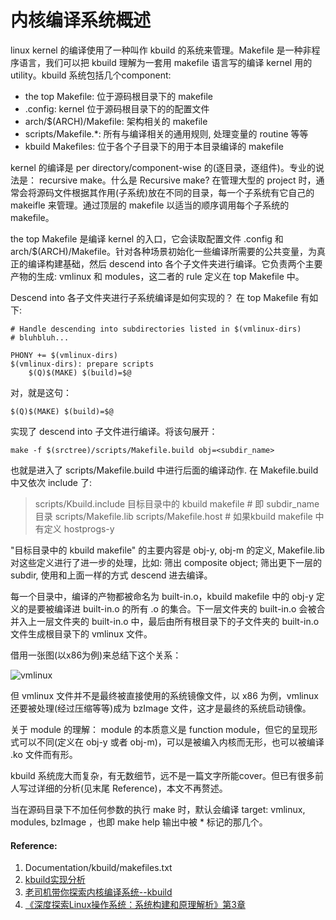 # 内核编译系统概述

linux kernel 的编译使用了一种叫作 kbuild 的系统来管理。Makefile 是一种非程序语言，我们可以把 kbuild 理解为一套用 makefile 语言写的编译 kernel 用的 utility。kbuild 系统包括几个component:

- the top Makefile: 位于源码根目录下的 makefile
- .config: kernel 位于源码根目录下的的配置文件
- arch/$(ARCH)/Makefile: 架构相关的 makefile
- scripts/Makefile.*: 所有与编译相关的通用规则, 处理变量的 routine 等等
- kbuild Makefiles: 位于各个子目录下的用于本目录编译的 makefile

kernel 的编译是 per directory/component-wise 的(逐目录，逐组件)。专业的说法是： recursive make。什么是 Recursive make?  在管理大型的 project 时，通常会将源码文件根据其作用(子系统)放在不同的目录，每一个子系统有它自己的 makeifle 来管理。通过顶层的 makefile 以适当的顺序调用每个子系统的 makefile。

the top Makefile 是编译 kernel 的入口，它会读取配置文件 .config 和 arch/$(ARCH)/Makefile。针对各种场景初始化一些编译所需要的公共变量，为真正的编译构建基础，然后 descend into 各个子文件夹进行编译。它负责两个主要产物的生成: vmlinux 和 modules，这二者的 rule 定义在 top Makefile 中。

Descend into 各子文件夹进行子系统编译是如何实现的？ 在 top Makefile 有如下:

	# Handle descending into subdirectories listed in $(vmlinux-dirs)
	# bluhbluh...

	PHONY += $(vmlinux-dirs)
	$(vmlinux-dirs): prepare scripts
		$(Q)$(MAKE) $(build)=$@

对，就是这句：

	$(Q)$(MAKE) $(build)=$@

实现了 descend into 子文件进行编译。将该句展开：

	make -f $(srctree)/scripts/Makefile.build obj=<subdir_name>

也就是进入了 scripts/Makefile.build 中进行后面的编译动作. 在 Makefile.build 中又依次 include 了:

>scripts/Kbuild.include
目标目录中的 kbuild makefile # 即 subdir_name 目录
scripts/Makefile.lib
scripts/Makefile.host # 如果kbuild makefile 中有定义 hostprogs-y

"目标目录中的 kbuild makefile" 的主要内容是 obj-y, obj-m 的定义, Makefile.lib 对这些定义进行了进一步的处理，比如: 筛出 composite object; 筛出更下一层的 subdir, 使用和上面一样的方式 descend 进去编译。

每一个目录中，编译的产物都被命名为 built-in.o，kbuild makefile 中的 obj-y 定义的是要被编译进 built-in.o 的所有 .o 的集合。下一层文件夹的 built-in.o 会被合并入上一层文件夹的 built-in.o 中，最后由所有根目录下的子文件夹的 built-in.o 文件生成根目录下的 vmlinux 文件。

借用一张图(以x86为例)来总结下这个关系：

![vmlinux](/home/pino/Pictures/vmlinux.png  "vmlinux")


但 vmlinux 文件并不是最终被直接使用的系统镜像文件，以 x86 为例，vmlinux 还要被处理(经过压缩等等)成为 bzImage 文件，这才是最终的系统启动镜像。

关于 module 的理解：
module 的本质意义是 function module，但它的呈现形式可以不同(定义在 obj-y 或者 obj-m)，可以是被编入内核而无形，也可以被编译 .ko 文件而有形。

kbuild 系统庞大而复杂，有无数细节，远不是一篇文字所能cover。但已有很多前人写过详细的分析(见末尾 Reference)，本文不再赘述。

当在源码目录下不加任何参数的执行 make 时，默认会编译 target: vmlinux, modules, bzImage ，也即 make help 输出中被 * 标记的那几个。

#### Reference:
1. Documentation/kbuild/makefiles.txt
2. [kbuild实现分析](http://blog.chinaunix.net/attachment/attach/20/77/84/4320778443a68d05ab8302e998e69d73307c89e124.pdf) 
3. [老司机带你探索内核编译系统--kbuild](http://blog.csdn.net/RichardYSteven/article/details/52930533)
4. [《深度探索Linux操作系统：系统构建和原理解析》第3章](http://book.51cto.com/art/201309/412050.htm)

